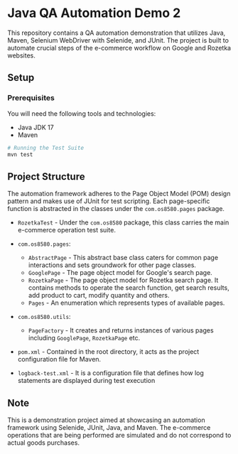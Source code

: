 # Java QA Automation Demo 2

This repository contains a QA automation demonstration that utilizes Java, Maven, Selenium WebDriver with Selenide, and JUnit. The project is built to automate crucial steps of the e-commerce workflow on Google and Rozetka websites.

## Setup

### Prerequisites

You will need the following tools and technologies:

* Java JDK 17
* Maven

```bash
# Running the Test Suite
mvn test
```

## Project Structure

The automation framework adheres to the Page Object Model (POM) design pattern and makes use of JUnit for test scripting. Each page-specific function is abstracted in the classes under the `com.os8580.pages` package.

* `RozetkaTest` - Under the `com.os8580` package, this class carries the main e-commerce operation test suite. 

* `com.os8580.pages`:
  * `AbstractPage` - This abstract base class caters for common page interactions and sets groundwork for other page classes.
  * `GooglePage` - The page object model for Google's search page. 
  * `RozetkaPage` - The page object model for Rozetka search page. It contains methods to operate the search function, get search results, add product to cart, modify quantity and others.
  * `Pages` - An enumeration which represents types of available pages.

* `com.os8580.utils`:
  * `PageFactory` - It creates and returns instances of various pages including `GooglePage`, `RozetkaPage` etc.

* `pom.xml` - Contained in the root directory, it acts as the project configuration file for Maven.

* `logback-test.xml` - It is a configuration file that defines how log statements are displayed during test execution

## Note

This is a demonstration project aimed at showcasing an automation framework using Selenide, JUnit, Java, and Maven. The e-commerce operations that are being performed are simulated and do not correspond to actual goods purchases.
